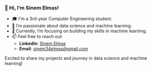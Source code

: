 ### 👋 Hi, I’m Sinem Elmas!

- 🎓 I'm a 3rd-year Computer Engineering student.
- 👀 I’m passionate about data science and machine learning.
- 🌱 Currently, I’m focusing on building my skills in machine learning.
- 📫 Feel free to reach out:
  - **LinkedIn**: [Sinem Elmas](https://www.linkedin.com/in/sinem-elmas-213573277)
  - **Email**: sinem34elmas@gmail.com

Excited to share my projects and journey in data science and machine learning!
